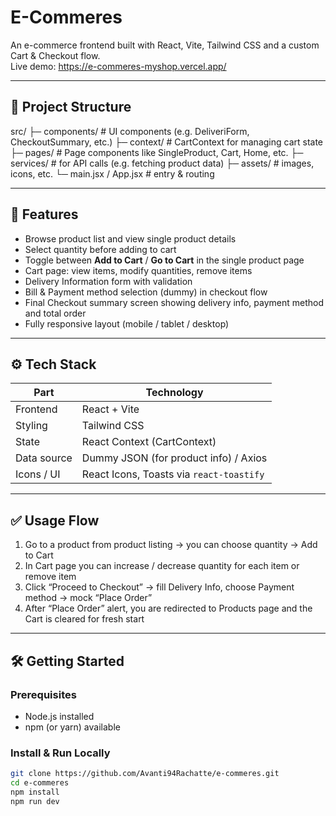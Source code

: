 # E-Commeres

An e-commerce frontend built with React, Vite, Tailwind CSS and a custom Cart & Checkout flow.  
Live demo: https://e-commeres-myshop.vercel.app/  

---

## 📂 Project Structure

src/
 ├─ components/          # UI components (e.g. DeliveriForm, CheckoutSummary, etc.)
 ├─ context/             # CartContext for managing cart state
 ├─ pages/               # Page components like SingleProduct, Cart, Home, etc.
 ├─ services/            # for API calls (e.g. fetching product data)
 ├─ assets/              # images, icons, etc.
 └─ main.jsx / App.jsx    # entry & routing

---
## 🧰 Features

- Browse product list and view single product details
- Select quantity before adding to cart
- Toggle between **Add to Cart** / **Go to Cart** in the single product page
- Cart page: view items, modify quantities, remove items
- Delivery Information form with validation
- Bill & Payment method selection (dummy) in checkout flow
- Final Checkout summary screen showing delivery info, payment method and total order
- Fully responsive layout (mobile / tablet / desktop)

---

## ⚙ Tech Stack

| Part | Technology |
|---|---|
| Frontend | React + Vite |
| Styling | Tailwind CSS |
| State | React Context (CartContext) |
| Data source | Dummy JSON (for product info) / Axios |
| Icons / UI | React Icons, Toasts via `react-toastify` |

---
## ✅ Usage Flow

 1. Go to a product from product listing → you can choose quantity → Add to Cart
 2. In Cart page you can increase / decrease quantity for each item or remove item
 3. Click “Proceed to Checkout” → fill Delivery Info, choose Payment method → mock “Place Order”
 4. After “Place Order” alert, you are redirected to Products page and the Cart is cleared for fresh start

---


## 🛠 Getting Started

### Prerequisites

- Node.js installed
- npm (or yarn) available

### Install & Run Locally

```bash
git clone https://github.com/Avanti94Rachatte/e-commeres.git
cd e-commeres
npm install
npm run dev
